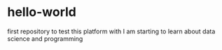 # hello-world
first repository to test this platform with
I am starting to learn about data science and programming
